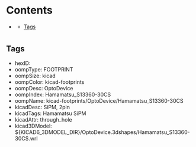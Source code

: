



Contents
========

* [](#)
	* [Tags](#tags)

# 

## Tags

- hexID: 
- oompType: FOOTPRINT
- oompSize: kicad
- oompColor: kicad-footprints
- oompDesc: OptoDevice
- oompIndex: Hamamatsu_S13360-30CS
- oompName: kicad-footprints/OptoDevice/Hamamatsu_S13360-30CS
- kicadDesc: SiPM, 2pin
- kicadTags: Hamamatsu SiPM
- kicadAttr: through_hole
- kicad3DModel: ${KICAD6_3DMODEL_DIR}/OptoDevice.3dshapes/Hamamatsu_S13360-30CS.wrl
